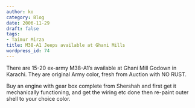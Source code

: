 ```yaml
---
author: ko
category: Blog
date: 2006-11-29
draft: false
tags:
- Taimur Mirza
title: M38-A1 Jeeps available at Ghani Mills
wordpress_id: 74
---
```


There are 15-20 ex-army M38-A1’s available at Ghani Mill Godown in Karachi. They are original Army color, fresh from Auction with NO RUST.

Buy an engine with gear box complete from Shershah and first get it mechanically functioning, and get the wiring etc done then re-paint outer shell to your choice color.
